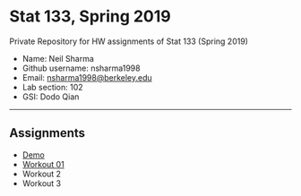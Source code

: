 # Stat 133, Spring 2019

Private Repository for HW assignments of Stat 133 (Spring 2019)

- Name: Neil Sharma
- Github username: nsharma1998
- Email: nsharma1998@berkeley.edu
- Lab section: 102
- GSI: Dodo Qian

-----

## Assignments

- [Demo](demo)
- [Workout 01](workout01)
- Workout 2
- Workout 3


